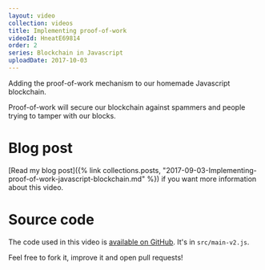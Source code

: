 ```yaml
---
layout: video
collection: videos
title: Implementing proof-of-work
videoId: HneatE69814
order: 2
series: Blockchain in Javascript
uploadDate: 2017-10-03
---
```


Adding the proof-of-work mechanism to our homemade Javascript blockchain.

Proof-of-work will secure our blockchain against spammers and people trying to tamper with our blocks.

# Blog post
[Read my blog post]({% link collections.posts, "2017-09-03-Implementing-proof-of-work-javascript-blockchain.md" %}) if you want more information about this video.

# Source code

The code used in this video is [available on GitHub](https://github.com/SavjeeTutorials/SavjeeCoin). It's in `src/main-v2.js`.

Feel free to fork it, improve it and open pull requests!